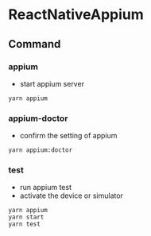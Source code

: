 # ReactNativeAppium

## Command

### appium

- start appium server

```
yarn appium
```

### appium-doctor

- confirm the setting of appium

```
yarn appium:doctor
```

### test

- run appium test
- activate the device or simulator

```
yarn appium
yarn start
yarn test
```